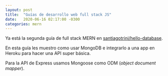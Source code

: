 ```yaml
---
layout: post
title:  "Guías de desarrollo web full stack JS"
date:   2020-06-16 02:17:00 -0300
categories: mern
---
```


Ya está la segunda guía de full stack MERN en [santiagotrini/hello-database](https://github.com/santiagotrini/hello-database).

En esta guía les muestro como usar MongoDB e integrarlo a una app en Heroku para hacer una API super básica.

Para la API de Express usamos Mongoose como ODM (_object document mapper_).
